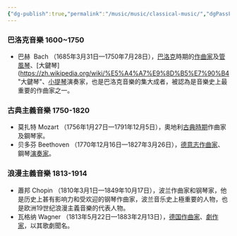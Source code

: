```yaml
---
{"dg-publish":true,"permalink":"/music/music/classical-music/","dgPassFrontmatter":true}
---
```


### 巴洛克音樂 1600~1750
- 巴赫  Bach （1685年3月31日—1750年7月28日），[巴洛克](https://zh.wikipedia.org/wiki/%E5%B7%B4%E6%B4%9B%E5%85%8B%E9%9F%B3%E6%A8%82 "巴洛克音樂")時期的[作曲家](https://zh.wikipedia.org/wiki/%E4%BD%9C%E6%9B%B2%E5%AE%B6 "作曲家")及[管風琴](https://zh.wikipedia.org/wiki/%E7%AE%A1%E9%A2%A8%E7%90%B4 "管風琴")、[大鍵琴](https://zh.wikipedia.org/wiki/%E5%A4%A7%E9%8D%B5%E7%90%B4 "大鍵琴"、[小提琴](https://zh.wikipedia.org/wiki/%E5%B0%8F%E6%8F%90%E7%90%B4 "小提琴")演奏家，也是巴洛克音樂的集大成者，被認為是音樂史上最重要的作曲家之一。
### 古典主義音樂 1750-1820
- 莫扎特 Mozart （1756年1月27日—1791年12月5日），奧地利[古典時期](https://zh.wikipedia.org/wiki/%E5%8F%A4%E5%85%B8%E4%B8%BB%E7%BE%A9%E9%9F%B3%E6%A8%82 "古典主義音樂")作曲家及鋼琴家。
- 贝多芬 Beethoven （1770年12月16日—1827年3月26日），[德意志](https://zh.wikipedia.org/wiki/%E7%A5%9E%E8%81%96%E7%BE%85%E9%A6%AC%E5%B8%9D%E5%9C%8B "神聖羅馬帝國")[作曲家](https://zh.wikipedia.org/wiki/%E4%BD%9C%E6%9B%B2%E5%AE%B6 "作曲家")、鋼琴[演奏家](https://zh.wikipedia.org/wiki/%E6%BC%94%E5%A5%8F%E5%AE%B6 "演奏家")。
### 浪漫主義音樂 1813-1914
- 蕭邦 Chopin （1810年3月1日—1849年10月17日），波兰作曲家和钢琴家，他是历史上甚有影响力和受欢迎的钢琴作曲家，波兰音乐史上極重要的人物，也是欧洲19世纪浪漫主義音樂的代表人物。
- 瓦格纳 Wagner （1813年5月22日—1883年2月13日），[德国](https://zh.wikipedia.org/wiki/%E5%BE%B7%E5%9B%BD "德国")[作曲家](https://zh.wikipedia.org/wiki/%E4%BD%9C%E6%9B%B2%E5%AE%B6 "作曲家")、[劇作家](https://zh.wikipedia.org/wiki/%E5%8A%87%E4%BD%9C%E5%AE%B6 "劇作家")，以其歌劇聞名。